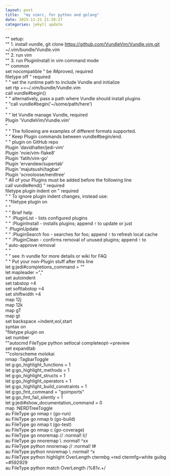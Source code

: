 ```yaml
---  
layout: post 
title:  "my vimrc, for python and golang"  
date: 2015-11-21 21:29:27   
categories: jekyll update  
---  
```

"" setup:   
"" 1. install vundle, git clone https://github.com/VundleVim/Vundle.vim.git ~/.vim/bundle/Vundle.vim    
"" 2. run vim    
"" 3. run PluginInstall in vim command mode  
"" common  
set nocompatible               " be iMproved, required  
filetype off                   " required  
" " set the runtime path to include Vundle and initialize  
set rtp +=~/.vim/bundle/Vundle.vim  
call vundle#begin()  
" " alternatively, pass a path where Vundle should install plugins  
" "call vundle#begin('~/some/path/here')  
"  
" " let Vundle manage Vundle, required  
Plugin 'VundleVim/Vundle.vim'  
"  
" " The following are examples of different formats supported.  
" " Keep Plugin commands between vundle#begin/end.  
" " plugin on GitHub repo  
Plugin 'davidhalter/jedi-vim'  
Plugin 'nvie/vim-flake8'  
Plugin 'fatih/vim-go'  
Plugin 'ervandew/supertab'  
Plugin 'majutsushi/tagbar'  
Plugin 'scrooloose/nerdtree'  
" All of your Plugins must be added before the following line  
call vundle#end()             " required  
filetype plugin indent on   " required  
" " To ignore plugin indent changes, instead use:  
" "filetype plugin on  
" "  
" " Brief help  
" " :PluginList       - lists configured plugins  
" " :PluginInstall    - installs plugins; append `!` to update or just  
" :PluginUpdate  
" " :PluginSearch foo - searches for foo; append `!` to refresh local cache  
" " :PluginClean      - confirms removal of unused plugins; append `!` to  
" auto-approve removal  
" "  
" " see :h vundle for more details or wiki for FAQ  
" " Put your non-Plugin stuff after this line  
let g:jedi#completions_command = "<C-N>"    
let mapleader =","    
set autoindent    
set tabstop =4    
set softtabstop =4    
set shiftwidth =4    
map <S-j> 12j    
map <S-k> 12k    
map <C-j> gT    
map <C-k> gt    
set backspace =indent,eol,start    
syntax on    
"filetype plugin on    
set number    
""autocmd FileType python setlocal completeopt-=preview    
set expandtab    
""colorscheme molokai    
nmap <F8> :TagbarToggle<CR>    
let g:go_highlight_functions = 1    
let g:go_highlight_methods = 1    
let g:go_highlight_structs = 1    
let g:go_highlight_operators = 1    
let g:go_highlight_build_constraints = 1    
let g:go_fmt_command = "goimports"    
let g:go_fmt_fail_silently = 1    
let g:jedi#show_documentation_command = 0    
map <C-e> :NERDTreeToggle<CR>    
au FileType go nmap <leader>r <Plug> (go-run)    
au FileType go nmap <leader>b <Plug> (go-build)    
au FileType go nmap <leader>t <Plug> (go-test)    
au FileType go nmap <leader>c <Plug> (go-coverage)    
au FileType go nnoremap // :normal! I// <CR>    
au FileType go nnoremap \\ :normal! ^xx <CR>    
au FileType python nnoremap // :normal! I# <CR>    
au FileType python nnoremap \\ :normal! ^x <CR>    
au FileType python highlight OverLength ctermbg =red ctermfg=white guibg =#592929    
au FileType python match OverLength /\%81v.\+/    
